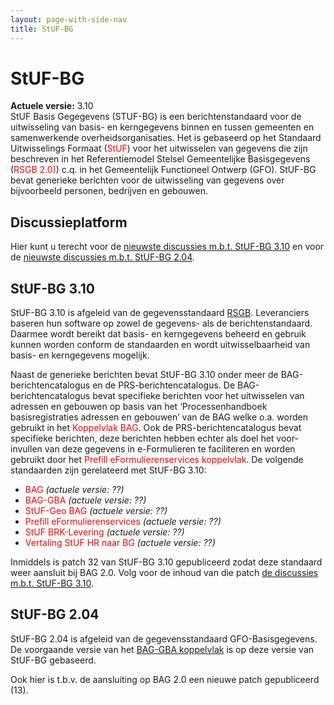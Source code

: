 ```yaml
---
layout: page-with-side-nav
title: StUF-BG
---
```

# StUF-BG

**Actuele versie:** 3.10  
StUF Basis Gegegevens (STUF-BG) is een berichtenstandaard voor de
uitwisseling van basis- en kerngegevens binnen en tussen gemeenten en
samenwerkende overheidsorganisaties. Het is gebaseerd op het Standaard
Uitwisselings Formaat (<span style="color:red">StUF</span>) voor
het uitwisselen van gegevens die zijn beschreven in het Referentiemodel
Stelsel Gemeentelijke Basisgegevens (<span style="color:red">RSGB
2.0)</span>) c.q. in
het Gemeentelijk Functioneel Ontwerp (GFO). StUF-BG bevat generieke
berichten voor de uitwisseling van gegevens over bijvoorbeeld personen,
bedrijven en gebouwen.

## Discussieplatform

Hier kunt u terecht voor de [nieuwste discussies m.b.t. StUF-BG
3.10](https://github.com/VNG-Realisatie/StUF-Standaarden/labels/StUF-BG%203.10)
en voor de [nieuwste discussies m.b.t. StUF-BG
2.04](https://github.com/VNG-Realisatie/StUF-Standaarden/labels/StUF-BG%202.04).

## StUF-BG 3.10

StUF-BG 3.10 is afgeleid van de gegevensstandaard
[RSGB](Informatiemodel_Basis-_en_Kerngegevens_(RSGB) "wikilink").
Leveranciers baseren hun software op zowel de gegevens- als de
berichtenstandaard. Daarmee wordt bereikt dat basis- en kerngegevens
beheerd en gebruik kunnen worden conform de standaarden en wordt
uitwisselbaarheid van basis- en kerngegevens mogelijk.

Naast de generieke berichten bevat StUF-BG 3.10 onder meer de
BAG-berichtencatalogus en de PRS-berichtencatalogus. De
BAG-berichtencatalogus bevat specifieke berichten voor het uitwisselen
van adressen en gebouwen op basis van het ‘Processenhandboek
basisregistraties adressen en gebouwen’ van de BAG welke o.a. worden
gebruikt in het <span style="color:red">Koppelvlak BAG</span>. Ook de
PRS-berichtencatalogus bevat specifieke berichten, deze berichten hebben
echter als doel het voor-invullen van deze gegevens in e-Formulieren te
faciliteren en worden gebruikt door het <span style="color:red">Prefill eFormulierenservices
koppelvlak</span>. De volgende
standaarden zijn gerelateerd met StUF-BG 3.10:

- <span style="color:red">BAG</span> *(actuele versie: ??)*
- <span style="color:red">BAG-GBA</span> *(actuele versie: ??)*
- <span style="color:red">StUF-Geo BAG</span> *(actuele versie: ??)*
- <span style="color:red">Prefill eFormulierenservices</span> *(actuele versie: ??)*
- <span style="color:red">StUF BRK-Levering</span> *(actuele versie: ??)* 
- <span style="color:red">Vertaling StUF HR naar BG</span> *(actuele versie: ??)*

Inmiddels is patch 32 van StUF-BG 3.10 gepubliceerd zodat deze standaard
weer aansluit bij BAG 2.0. Volg voor de inhoud van die patch [de
discussies m.b.t. StUF-BG
3.10](https://github.com/VNG-Realisatie/StUF-Standaarden/labels/StUF-BG%203.10).

## StUF-BG 2.04

StUF-BG 2.04 is afgeleid van de gegevensstandaard GFO-Basisgegevens. De
voorgaande versie van het [BAG-GBA koppelvlak](BAG-GBA "wikilink") is op
deze versie van StUF-BG gebaseerd.

Ook hier is t.b.v. de aansluiting op BAG 2.0 een nieuwe patch
gepubliceerd (13).